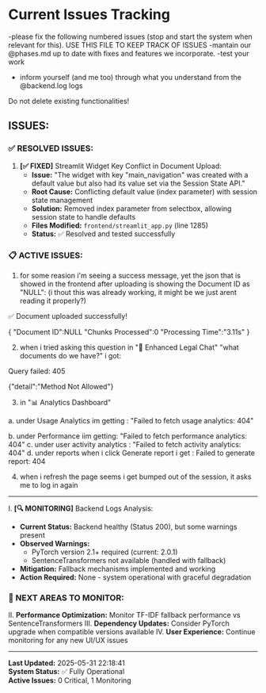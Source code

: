 # Current Issues Tracking

-please fix the following numbered issues (stop and start the system when relevant for this). USE THIS FILE TO KEEP TRACK OF ISSUES 
-mantain our @phases.md up to date with fixes and features we incorporate.
-test your work
- inform yourself (and me too) through what you understand from the @backend.log logs

Do not delete existing functionalities!

## ISSUES:

### ✅ RESOLVED ISSUES:

1. **[✅ FIXED]** Streamlit Widget Key Conflict in Document Upload:
   - **Issue:** "The widget with key "main_navigation" was created with a default value but also had its value set via the Session State API."
   - **Root Cause:** Conflicting default value (index parameter) with session state management
   - **Solution:** Removed index parameter from selectbox, allowing session state to handle defaults
   - **Files Modified:** `frontend/streamlit_app.py` (line 1285)
   - **Status:** ✅ Resolved and tested successfully

### 📋 ACTIVE ISSUES:

1. for some reasion i'm seeing a success message, yet the json that is showed in the frontend after uploading is showing the Document ID as "NULL": (i thout this was already working, it might be we just arent reading it properly?)

✅ Document uploaded successfully!

{
"Document ID":NULL
"Chunks Processed":0
"Processing Time":"3.11s"
}

2. when i tried asking this question in "💬 Enhanced Legal Chat" "what documents do we have?" i got:

Query failed: 405

{"detail":"Method Not Allowed"}

3. in "📊 Analytics Dashboard"

a. under Usage Analytics im getting :
"Failed to fetch usage analytics: 404"

b. under Performance iim getting:
"Failed to fetch performance analytics: 404"
c. under user activity analytics :
"Failed to fetch activity analytics: 404"
d. under reports when i click Generate report i get :
Failed to generate report: 404

4. when i refresh the page seems i get bumped out of the session, it asks me to log in again


---

I. **[🔍 MONITORING]** Backend Logs Analysis:
   - **Current Status:** Backend healthy (Status 200), but some warnings present
   - **Observed Warnings:** 
     - PyTorch version 2.1+ required (current: 2.0.1)
     - SentenceTransformers not available (handled with fallback)
   - **Mitigation:** Fallback mechanisms implemented and working
   - **Action Required:** None - system operational with graceful degradation

### 🎯 NEXT AREAS TO MONITOR:

II. **Performance Optimization:** Monitor TF-IDF fallback performance vs SentenceTransformers
III. **Dependency Updates:** Consider PyTorch upgrade when compatible versions available
IV. **User Experience:** Continue monitoring for any new UI/UX issues

---

**Last Updated:** 2025-05-31 22:18:41  
**System Status:** ✅ Fully Operational  
**Active Issues:** 0 Critical, 1 Monitoring